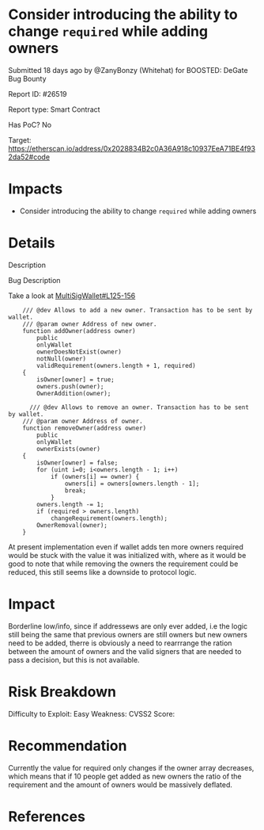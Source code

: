 # Consider introducing the ability to change `required` while adding owners

Submitted 18 days ago by @ZanyBonzy (Whitehat) for BOOSTED: DeGate Bug Bounty

Report ID: #26519

Report type: Smart Contract

Has PoC? No

Target: https://etherscan.io/address/0x2028834B2c0A36A918c10937EeA71BE4f932da52#code

# Impacts
- Consider introducing the ability to change `required` while adding owners

# Details

Description

Bug Description

Take a look at [MultiSigWallet#L125-156](https://www.contractreader.io/contract/mainnet/0x2028834B2c0A36A918c10937EeA71BE4f932da52)
```
    /// @dev Allows to add a new owner. Transaction has to be sent by wallet.
    /// @param owner Address of new owner.
    function addOwner(address owner)
        public
        onlyWallet
        ownerDoesNotExist(owner)
        notNull(owner)
        validRequirement(owners.length + 1, required)
    {
        isOwner[owner] = true;
        owners.push(owner);
        OwnerAddition(owner);

      /// @dev Allows to remove an owner. Transaction has to be sent by wallet.
    /// @param owner Address of owner.
    function removeOwner(address owner)
        public
        onlyWallet
        ownerExists(owner)
    {
        isOwner[owner] = false;
        for (uint i=0; i<owners.length - 1; i++)
            if (owners[i] == owner) {
                owners[i] = owners[owners.length - 1];
                break;
            }
        owners.length -= 1;
        if (required > owners.length)
            changeRequirement(owners.length);
        OwnerRemoval(owner);
    }
```
At present implementation even if wallet adds ten more owners required would be stuck with the value it was initialized with, where as it would be good to note that while removing the owners the requirement could be reduced, this still seems like a downside to protocol logic.

# Impact
Borderline low/info, since if addressews are only ever added, i.e the logic still being the same that previous owners are still owners but new owners need to be added, therre is obviously a need to rearrrange the ration between the amount of owners and the valid signers that are needed to pass a decision, but this is not available.

# Risk Breakdown
Difficulty to Exploit: Easy Weakness: CVSS2 Score:

# Recommendation
Currently the value for required only changes if the owner array decreases, which means that if 10 people get added as new owners the ratio of the requirement and the amount of owners would be massively deflated.

# References
